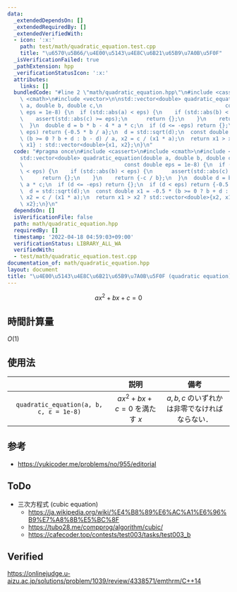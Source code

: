 ```yaml
---
data:
  _extendedDependsOn: []
  _extendedRequiredBy: []
  _extendedVerifiedWith:
  - icon: ':x:'
    path: test/math/quadratic_equation.test.cpp
    title: "\u6570\u5B66/\u4E00\u5143\u4E8C\u6B21\u65B9\u7A0B\u5F0F"
  _isVerificationFailed: true
  _pathExtension: hpp
  _verificationStatusIcon: ':x:'
  attributes:
    links: []
  bundledCode: "#line 2 \"math/quadratic_equation.hpp\"\n#include <cassert>\n#include\
    \ <cmath>\n#include <vector>\n\nstd::vector<double> quadratic_equation(double\
    \ a, double b, double c,\n                                       const double\
    \ eps = 1e-8) {\n  if (std::abs(a) < eps) {\n    if (std::abs(b) < eps) {\n  \
    \    assert(std::abs(c) >= eps);\n      return {};\n    }\n    return {-c / b};\n\
    \  }\n  double d = b * b - 4 * a * c;\n  if (d <= -eps) return {};\n  if (d <\
    \ eps) return {-0.5 * b / a};\n  d = std::sqrt(d);\n  const double x1 = -0.5 *\
    \ (b >= 0 ? b + d : b - d) / a, x2 = c / (x1 * a);\n  return x1 > x2 ? std::vector<double>{x2,\
    \ x1} : std::vector<double>{x1, x2};\n}\n"
  code: "#pragma once\n#include <cassert>\n#include <cmath>\n#include <vector>\n\n\
    std::vector<double> quadratic_equation(double a, double b, double c,\n       \
    \                                const double eps = 1e-8) {\n  if (std::abs(a)\
    \ < eps) {\n    if (std::abs(b) < eps) {\n      assert(std::abs(c) >= eps);\n\
    \      return {};\n    }\n    return {-c / b};\n  }\n  double d = b * b - 4 *\
    \ a * c;\n  if (d <= -eps) return {};\n  if (d < eps) return {-0.5 * b / a};\n\
    \  d = std::sqrt(d);\n  const double x1 = -0.5 * (b >= 0 ? b + d : b - d) / a,\
    \ x2 = c / (x1 * a);\n  return x1 > x2 ? std::vector<double>{x2, x1} : std::vector<double>{x1,\
    \ x2};\n}\n"
  dependsOn: []
  isVerificationFile: false
  path: math/quadratic_equation.hpp
  requiredBy: []
  timestamp: '2022-04-18 04:59:03+09:00'
  verificationStatus: LIBRARY_ALL_WA
  verifiedWith:
  - test/math/quadratic_equation.test.cpp
documentation_of: math/quadratic_equation.hpp
layout: document
title: "\u4E00\u5143\u4E8C\u6B21\u65B9\u7A0B\u5F0F (quadratic equation)"
---
```


$$
  ax^2 + bx + c = 0
$$


## 時間計算量

$O(1)$


## 使用法

||説明|備考|
|:--:|:--:|:--:|
|`quadratic_equation(a, b, c, ε = 1e-8)`|$ax^2 + bx + c = 0$ を満たす $x$|$a, b, c$ のいずれかは非零でなければならない．|


## 参考

- https://yukicoder.me/problems/no/955/editorial


## ToDo

- 三次方程式 (cubic equation)
  - https://ja.wikipedia.org/wiki/%E4%B8%89%E6%AC%A1%E6%96%B9%E7%A8%8B%E5%BC%8F
  - https://tubo28.me/compprog/algorithm/cubic/
  - https://cafecoder.top/contests/test003/tasks/test003_b


## Verified

https://onlinejudge.u-aizu.ac.jp/solutions/problem/1039/review/4338571/emthrm/C++14
